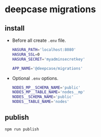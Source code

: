 # deepcase migrations

## install

- Before all create `.env` file.
  ```sh
  HASURA_PATH='localhost:8080'
  HASURA_SSL=0
  HASURA_SECRET='myadminsecretkey'

  APP_NAME='@deepcase/migrations'
  ```
- Optional `.env` options.
  ```sh
  NODES_MP__SCHEMA_NAME='public'
  NODES_MP__TABLE_NAME='nodes__mp'
  NODES__SCHEMA_NAME='public'
  NODES__TABLE_NAME='nodes'
  ```

## publish

```sh
npm run publish
```